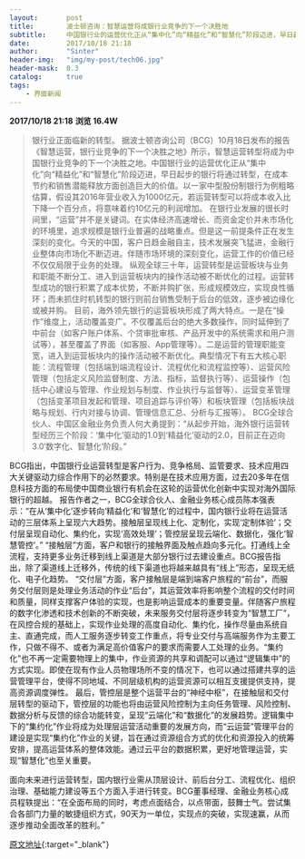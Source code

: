 ```yaml
---
layout:       post
title:        波士顿咨询：智慧运营将成银行业竞争的下一个决胜地
subtitle:     中国银行业的运营优化正从“集中化”向“精益化”和“智慧化”阶段迈进，早日起步的银行将通过转型，在成本节约和销售潜能释放方面创造巨大的价值。
date:         2017/10/18 21:18
author:       "Sinter"
header-img:   "img/my-post/tech06.jpg"
header-mask:  0.3
catalog:      true
tags:
    - 界面新闻
---
```


**2017/10/18 21:18**  **浏览 16.4W**

> 银行业正面临新的转型。
据波士顿咨询公司（BCG）10月18日发布的报告《智慧运营，银行业竞争的下一个决胜之地》所示，智慧运营转型将成为中国银行业竞争的下一个决胜之地。中国银行业的运营优化正从“集中化”向“精益化”和“智慧化”阶段迈进，早日起步的银行将通过转型，在成本节约和销售潜能释放方面创造巨大的价值。以一家中型股份制银行为例粗略估算，假设其2016年营业收入为1000亿元，若运营转型可以将成本收入比下降一个百分点，将意味着约10亿元的利润增加。
在银行业发展的很长时间里，“运营”并不是关键词。在实体经济高速增长、而资金定价并未市场化的环境里，追求规模是银行业普遍的战略重点。但是这一前提条件正在发生深刻的变化。今天的中国，客户日趋金融自主，技术发展突飞猛进，金融行业整体向市场化不断迈进。伴随市场环境的深刻变化，运营工作的价值已经不仅仅局限于业务的处理。
纵观全球三十年，运营转型是运营板块与业务和职能不断分工、进入到运营板块内的操作活动被不断优化的过程。运营转型成功的银行积累了成本优势，不断并购扩张，形成规模效应，实现良性循环；而未抓住时机转型的银行则前台销售受制于后台的低效，逐步被边缘化或被并购。
目前，海外领先银行的运营板块形成了两大特点。一是在“操作”维度上，活动覆盖变广。不仅覆盖后台的绝大多数操作，同时延伸到了中前台（如客户账户体系、个贷审批审核、产品开发中的系统需求和用户测试等），甚至覆盖了界面（如客服、App管理等）。二是运营的管理职能变宽，进入到运营板块内的操作活动被不断优化。典型情况下有五大核心职能：流程管理（包括端到端流程设计、流程优化和流程监控等）、运营风险管理（包括定义风险监督制度、方法、指标，监督执行等）、运营操作（包括中心建设与管理、作业规划与制度、作业执行与监督等）、运营变革管理（包括变革项目发起和管理、项目追踪与评价等）和板块管理（包括板块战略与规划、行内对接与协调、管理信息汇总、分析与汇报等）。
BCG全球合伙人、中国区金融业务负责人何大勇提到：“从起步开始，海外银行运营转型经历三个阶段：‘集中化’驱动的1.0到‘精益化’驱动的2.0，目前正在迈向3.0‘数字化、智慧化’阶段。”

BCG指出，中国银行业运营转型是客户行为、竞争格局、监管要求、技术应用四大关键驱动力综合作用下的必然要求。特别是在技术应用方面，过去20多年在信息科技方面的布局使中国商业银行有机会在这轮的运营优化创新中实现对海外国际银行的超越。
报告作者之一，BCG全球合伙人、金融业务核心成员陈本强表示：“在从‘集中化’逐步转向‘精益化’和‘智慧化’的过程中，国内银行业将在运营活动的三层体系上呈现六大趋势。接触层呈现线上化、定制化，实现‘定制体验’；交付层呈现自动化、集约化，实现‘高效处理’；管控层呈现云端化、数据化，强化‘智慧管控’。”
“接触层”方面，客户和银行的接触界面及触点趋向多元化。打通线上全流程，支持更多业务迁移到线上渠道是大部分银行过去建设重点。BCG报告指出，除了渠道线上迁移外，传统的线下渠道也将越来越具有“线上”形态，呈现无纸化、电子化趋势。
“交付层”方面，客户接触层是端到端客户旅程的“前台”，而服务交付层则是处理业务活动的作业“后台”，其运营效率将影响整个流程的交付时间和质量，同样支撑客户体验的实现，也是影响运营成本的重要变量。伴随客户旅程的数字化渗透和技术创新的不断突破，未来服务交付层将逐步转变为“智慧工厂”，在风控合规的基础上，实现作业处理的高度自动化、集约化，操作尽量由系统自主、直通完成，而人工服务逐步转变工作重点，将专业交付与高端服务作为主要工作，只做不得不、或者为满足高价值客户的要求而需要人工处理的业务。“集约化”也不再一定需要物理上的集中，作业资源的共享和调配可以通过“逻辑集中”的方式实现。即使在现有作业人员物理场所不变的情况下，也可以通过搭建共享的运营管理平台，使得不同地域、不同层级机构的运营资源可以相互支援提供支持，提高资源调度弹性。
最后，管控层是整个运营平台的“神经中枢”，在接触层和交付层转型的驱动下，管控层的功能也将由运营风险控制为主向任务管理、风险控制、数据分析与反馈的综合功能转变，呈现“云端化”和“数据化”的发展趋势。逻辑集中下的“集约化”作业将成为处理层运营活动重要的发展方向，而“云运营”管理平台的建设是实现“集约化”作业的关键，旨在通过资源组合方式的优化和资源投入的统筹安排，提高运营体系的整体效能。通过云平台的数据积累，更好地管理运营，实现“智慧化”也至关重要。

面向未来进行运营转型，国内银行业需从顶层设计、前后台分工、流程优化、组织治理、基础能力建设等五个方面入手进行转变。BCG董事经理、金融业务核心成员程轶提出：“在全面布局的同时，考虑点面结合，以点带面，鼓舞士气。尝试集合各部门力量的敏捷组织方式，90天为一单位，实现点的突破，实现速赢，从而逐步推动全面改革的胜利。”


[原文地址](http://www.jiemian.com/article/1691417.html){:target="_blank"}


